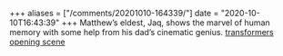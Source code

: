 +++
aliases = ["/comments/20201010-164339/"]
date = "2020-10-10T16:43:39"
+++
Matthew’s eldest, Jaq, shows the marvel of human memory with some help from his dad’s cinematic genius. [transformers opening scene](https://youtu.be/sjgVA6M1dYk)

